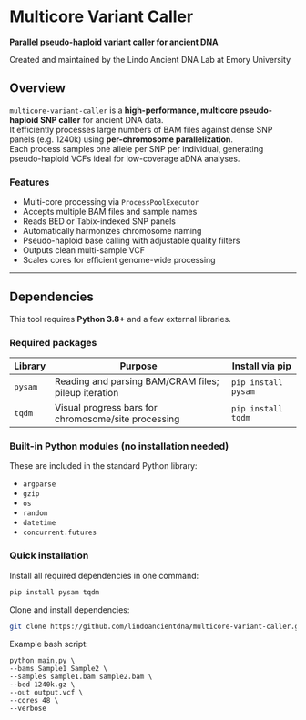 # Multicore Variant Caller  
**Parallel pseudo-haploid variant caller for ancient DNA**

Created and maintained by the Lindo Ancient DNA Lab at Emory University

## Overview  

`multicore-variant-caller` is a **high-performance, multicore pseudo-haploid SNP caller** for ancient DNA data.  
It efficiently processes large numbers of BAM files against dense SNP panels (e.g. 1240k) using **per-chromosome parallelization**.  
Each process samples one allele per SNP per individual, generating pseudo-haploid VCFs ideal for low-coverage aDNA analyses.

### Features
- Multi-core processing via `ProcessPoolExecutor`
- Accepts multiple BAM files and sample names  
- Reads BED or Tabix-indexed SNP panels  
- Automatically harmonizes chromosome naming 
- Pseudo-haploid base calling with adjustable quality filters  
- Outputs clean multi-sample VCF  
- Scales cores for efficient genome-wide processing  

---

## Dependencies

This tool requires **Python 3.8+** and a few external libraries.

### Required packages

| Library | Purpose | Install via pip |
|----------|----------|----------------|
| `pysam` | Reading and parsing BAM/CRAM files; pileup iteration | `pip install pysam` |
| `tqdm` | Visual progress bars for chromosome/site processing | `pip install tqdm` |

### Built-in Python modules (no installation needed)

These are included in the standard Python library:
- `argparse`
- `gzip`
- `os`
- `random`
- `datetime`
- `concurrent.futures`

### Quick installation

Install all required dependencies in one command:

```bash
pip install pysam tqdm
```

Clone and install dependencies:

```bash
git clone https://github.com/lindoancientdna/multicore-variant-caller.git
```

Example bash script:

    python main.py \
    --bams Sample1 Sample2 \
    --samples sample1.bam sample2.bam \
    --bed 1240k.gz \
    --out output.vcf \
    --cores 48 \
    --verbose

